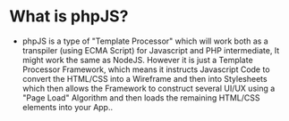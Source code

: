 # What is phpJS?
* phpJS is a type of "Template Processor" which will work both as a transpiler (using ECMA Script) for Javascript and PHP intermediate, It might work the same as NodeJS. However it is just a Template Processor Framework, which means it instructs Javascript Code to convert the HTML/CSS into a Wireframe and then into Stylesheets which then allows the Framework to construct several UI/UX using a "Page Load" Algorithm and then loads the remaining HTML/CSS elements into your App..
